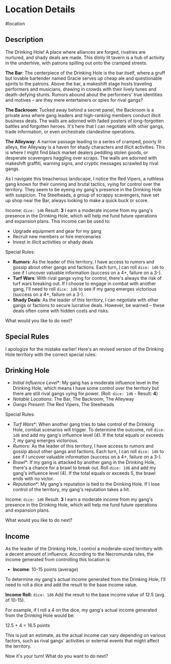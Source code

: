 
# Location Details

#location

## Description
The Drinking Hole! A place where alliances are forged, rivalries are nurtured, and shady deals are made. This dimly lit tavern is a hub of activity in the underhive, with patrons spilling out onto the cramped streets.

**The Bar**: The centerpiece of the Drinking Hole is the bar itself, where a gruff but lovable bartender named Gracie serves up cheap ale and questionable spirits to the patrons. Above the bar, a makeshift stage hosts traveling performers and musicians, drawing in crowds with their lively tunes and death-defying stunts. Rumors abound about the performers' true identities and motives – are they mere entertainers or spies for rival gangs?

**The Backroom**: Tucked away behind a secret panel, the Backroom is a private area where gang leaders and high-ranking members conduct illicit business deals. The walls are adorned with faded posters of long-forgotten battles and forgotten heroes. It's here that I can negotiate with other gangs, trade information, or even orchestrate clandestine operations.

**The Alleyway**: A narrow passage leading to a series of cramped, poorly lit alleys, the Alleyway is a haven for shady characters and illicit activities. This is where I might find black market dealers peddling stolen goods, or desperate scavengers haggling over scraps. The walls are adorned with makeshift graffiti, warning signs, and cryptic messages scrawled by rival gangs.

As I navigate this treacherous landscape, I notice the Red Vipers, a ruthless gang known for their cunning and brutal tactics, vying for control over the territory. They seem to be eyeing my gang's presence in the Drinking Hole with suspicion. The Steelheads, a group of scrappy scavengers, have set up shop near the Bar, always looking to make a quick buck or score.

Income: `dice: 1d6`
Result: **3**
I earn a moderate income from my gang's presence in the Drinking Hole, which will help me fund future operations and expansion plans. This income can be used to:

* Upgrade equipment and gear for my gang
* Recruit new members or hire mercenaries
* Invest in illicit activities or shady deals

Special Rules:

* **Rumors**: As the leader of this territory, I have access to rumors and gossip about other gangs and factions. Each turn, I can roll `dice: 1d6` to see if I uncover valuable information (success on a 4+, failure on a 3-).
* **Turf Wars**: With rival gangs vying for control, there's always the risk of turf wars breaking out. If I choose to engage in combat with another gang, I'll need to roll `dice: 1d6` to see if my gang emerges victorious (success on a 4+, failure on a 3-).
* **Shady Deals**: As the leader of this territory, I can negotiate with other gangs or factions to secure lucrative deals. However, be warned – these deals often come with hidden costs and risks.

What would you like to do next?

## Special Rules
I apologize for the mistake earlier! Here's an revised version of the Drinking Hole territory with the correct special rules:

**Drinking Hole**
----------------

* *Initial Influence Level**: My gang has a moderate influence level in the Drinking Hole, which means I have some control over the territory but there are still rival gangs vying for power. (Roll: `dice: 1d6` - Result: **4**)
* *Notable Locations*: The Bar, The Backroom, The Alleyway
* *Gangs Present*: The Red Vipers, The Steelheads

Special Rules:

* *Turf Wars**: When another gang tries to take control of the Drinking Hole, combat scenarios will trigger. To determine the outcome, roll `dice: 1d6` and add my gang's influence level (4). If the total equals or exceeds 7, my gang emerges victorious.
* *Rumors*: As the leader of this territory, I have access to rumors and gossip about other gangs and factions. Each turn, I can roll `dice: 1d6` to see if I uncover valuable information (success on a 4+, failure on a 3-).
* *Brawl**: If my gang is attacked by another gang in the Drinking Hole, there's a chance for a brawl to break out. Roll `dice: 1d6` and add my gang's influence level (4). If the total equals or exceeds 5, the brawl ends with no victor.
* *Reputation**: My gang's reputation is tied to the Drinking Hole. If I lose control of the territory, my gang's reputation takes a hit.

Income: `dice: 1d6`
Result: **3**
I earn a moderate income from my gang's presence in the Drinking Hole, which will help me fund future operations and expansion plans.

What would you like to do next?

## Income
As the leader of the Drinking Hole, I control a moderate-sized territory with a decent amount of influence. According to the Necromunda rules, the income generated from controlling this location is:

* **Income**: 10-15 points (average)

To determine my gang's actual income generated from the Drinking Hole, I'll need to roll a dice and add the result to the base income value.

**Income Roll:** `dice: 1d6`
Add the result to the base income value of 12.5 (avg. of 10-15).

For example, if I roll a 4 on the dice, my gang's actual income generated from the Drinking Hole would be:

12.5 + 4 = 16.5 points

This is just an estimate, as the actual income can vary depending on various factors, such as rival gangs' activities or external events that might affect the territory.

Now it's your turn! What do you want to do next?


